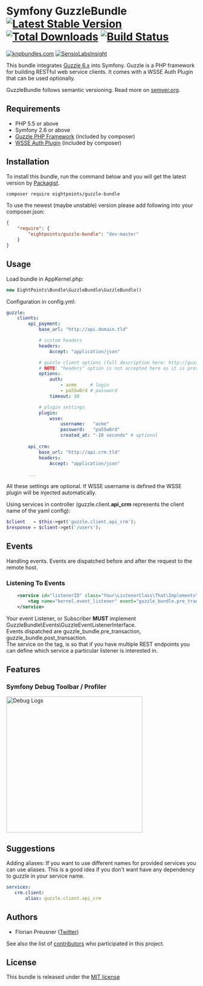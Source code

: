 # Symfony GuzzleBundle [![Latest Stable Version](https://poser.pugx.org/eightpoints/guzzle-bundle/v/stable.png)](https://packagist.org/packages/eightpoints/guzzle-bundle) [![Total Downloads](https://poser.pugx.org/eightpoints/guzzle-bundle/downloads.png)](https://packagist.org/packages/eightpoints/guzzle-bundle) [![Build Status](https://travis-ci.org/8p/GuzzleBundle.svg)](https://travis-ci.org/8p/GuzzleBundle)
[![knpbundles.com](http://knpbundles.com/8p/GuzzleBundle/badge)](http://knpbundles.com/8p/GuzzleBundle)
[![SensioLabsInsight](https://insight.sensiolabs.com/projects/5cf56080-9357-49a3-83b2-a3dd20a8a590/big.png)](https://insight.sensiolabs.com/projects/5cf56080-9357-49a3-83b2-a3dd20a8a590)

This bundle integrates [Guzzle 6.x][1] into Symfony. Guzzle is a PHP framework for building RESTful web service clients.
It comes with a WSSE Auth Plugin that can be used optionally.

GuzzleBundle follows semantic versioning. Read more on [semver.org][2].

## Requirements
 - PHP 5.5 or above
 - Symfony 2.6 or above
 - [Guzzle PHP Framework][1] (included by composer)
 - [WSSE Auth Plugin][3] (included by composer)

 
## Installation
To install this bundle, run the command below and you will get the latest version by [Packagist][4].

``` bash
composer require eightpoints/guzzle-bundle
```

To use the newest (maybe unstable) version please add following into your composer.json:

``` json
{
    "require": {
        "eightpoints/guzzle-bundle": "dev-master"
    }
}
```


## Usage
Load bundle in AppKernel.php:
``` php
new EightPoints\Bundle\GuzzleBundle\GuzzleBundle()
```

Configuration in config.yml:
``` yaml
guzzle:
    clients:
        api_payment:
            base_url: "http://api.domain.tld"

            # custom headers
            headers:
                Accept: "application/json"

            # guzzle client options (full description here: http://guzzle.readthedocs.org/en/latest/request-options.html)
            # NOTE: "headers" option is not accepted here as it is provided as described above.
            options:
                auth:
                    - acme     # login
                    - pa55w0rd # password
                timeout: 30

            # plugin settings
            plugin:
                wsse:
                    username:   "acme"
                    password:   "pa55w0rd"
                    created_at: "-10 seconds" # optional
                    
        api_crm:
            base_url: "http://api.crm.tld"
            headers:
                Accept: "application/json"
                            
        ...
```
All these settings are optional. If WSSE username is defined the WSSE plugin will be injected automatically.

Using services in controller (guzzle.client.**api_crm** represents the client name of the yaml config):
``` php
$client   = $this->get('guzzle.client.api_crm');
$response = $client->get('/users');
```

## Events
Handling events.  Events are dispatched before and after the request to the remote host.
### Listening To Events
```xml
    <service id="listenerID" class="Your\ListenerClass\That\Implements\GuzzleEventListenerInterface">  
        <tag name="kernel.event_listener" event="guzzle_bundle.pre_transaction" method="onPreTransaction" service="servicename"/>  
    </service>  
```

Your event Listener, or Subscriber **MUST** implement GuzzleBundle\Events\GuzzleEventListenerInterface.  
Events dispatched are guzzle_bundle.pre_transaction, guzzle_bundle.post_transaction.  
The service on the tag, is so that if you have multiple REST endpoints you can define which service a particular listener is interested in.

## Features
### Symfony Debug Toolbar / Profiler
<img src="/Resources/doc/img/debug_logs.png" alt="Debug Logs" title="Symfony Debug Toolbar - Guzzle Logs" style="width: 360px" />


## Suggestions
Adding aliases:
If you want to use different names for provided services you can use aliases. This is a good idea if you don't want 
have any dependency to guzzle in your service name.
``` yaml
services:
   crm.client:
       alias: guzzle.client.api_crm
```


## Authors
 - Florian Preusner ([Twitter][5])

See also the list of [contributors][6] who participated in this project.


## License
This bundle is released under the [MIT license](Resources/meta/LICENSE)


[1]: http://guzzlephp.org/
[2]: http://semver.org/
[3]: https://github.com/8p/guzzle-wsse-plugin
[4]: https://packagist.org/packages/eightpoints/guzzle-bundle
[5]: http://twitter.com/floeH
[6]: https://github.com/8p/GuzzleBundle/graphs/contributors
